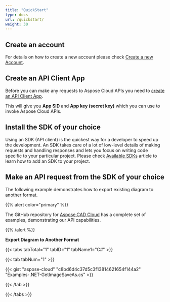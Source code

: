 ```yaml
---
title: "QuickStart"
type: docs
url: /quickstart/
weight: 30
---
```


## **Create an account**
For details on how to create a new account please check [Create a new Account](https://docs.aspose.cloud/storage/creating-and-managing-account/).
## **Create an API Client App**
Before you can make any requests to Aspose Cloud APIs you need to [create an API Client App](https://docs.aspose.cloud/storage/create-new-app-and-get-app-key-and-sid/).

This will give you **App SID** and **App key (secret key)** which you can use to invoke Aspose Cloud APIs.
## **Install the SDK of your choice**
Using an SDK (API client) is the quickest way for a developer to speed up the development. An SDK takes care of a lot of low-level details of making requests and handling responses and lets you focus on writing code specific to your particular project. Please check [Available SDKs](/cad/available-sdks/) article to learn how to add an SDK to your project.
## **Make an API request from the SDK of your choice**
The following example demonstrates how to export existing diagram to another format.

{{% alert color="primary" %}} 

The GitHub repository for [Aspose.CAD Cloud](https://github.com/aspose-cad-cloud/) has a complete set of examples, demonstrating our API capabilities.

{{% /alert %}} 

**Export Diagram to Another Format**

{{< tabs tabTotal="1" tabID="1" tabName1="C#" >}}

{{< tab tabNum="1" >}}

{{< gist "aspose-cloud" "c8bd6d4c37d5c3f13814621654f144a2" "Examples-.NET-GetImageSaveAs.cs" >}}

{{< /tab >}}

{{< /tabs >}}
